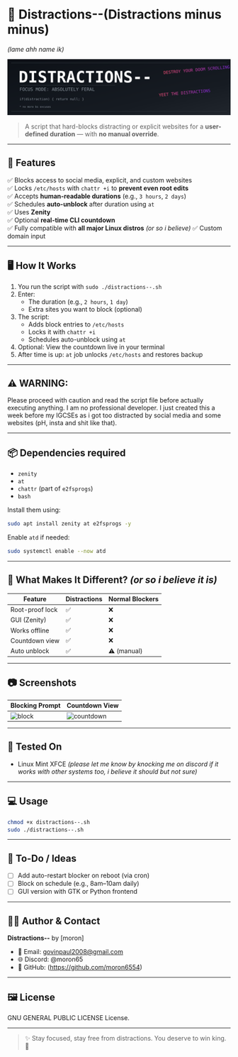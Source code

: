 # 🧠 Distractions--(Distractions minus minus)
_(lame ahh name ik)_

![banner](assets/banner1.svg)

> A script that hard-blocks distracting or explicit websites for a **user-defined duration** — with **no manual override**.

---

## 🚀 Features

✅ Blocks access to social media, explicit, and custom websites  
✅ Locks `/etc/hosts` with `chattr +i` to **prevent even root edits**  
✅ Accepts **human-readable durations** (e.g., `3 hours`, `2 days`)  
✅ Schedules **auto-unblock** after duration using `at`  
✅ Uses **Zenity**  
✅ Optional **real-time CLI countdown**  
✅ Fully compatible with **all major Linux distros** _(or so i believe)_
✅ Custom domain input  

---

## 🖥️ How It Works

1. You run the script with `sudo ./distractions--.sh`
2. Enter:
   - The duration (e.g., `2 hours`, `1 day`)
   - Extra sites you want to block (optional)
3. The script:
   - Adds block entries to `/etc/hosts`
   - Locks it with `chattr +i`
   - Schedules auto-unblock using `at`
4. Optional: View the countdown live in your terminal
5. After time is up: `at` job unlocks `/etc/hosts` and restores backup

---
## ⚠️ WARNING:
Please proceed with caution and read the script file before actually executing anything. I am no professional developer. I just created this a week before my IGCSEs as i got too distracted by social media and some websites (pH, insta and shit like that).

---
## 📦 Dependencies required

- `zenity`
- `at`
- `chattr` (part of `e2fsprogs`)
- `bash`

Install them using:

```bash
sudo apt install zenity at e2fsprogs -y
```

Enable `atd` if needed:

```bash
sudo systemctl enable --now atd
```

---

## 🔐 What Makes It Different? _(or so i believe it is)_

| Feature | Distractions | Normal Blockers |
|--------|---------------|------------------|
| Root-proof lock | ✅ | ❌ |
| GUI (Zenity) | ✅ | ❌ |
| Works offline | ✅ | ❌ |
| Countdown view | ✅ | ❌ |
| Auto unblock | ✅ | ⚠️ (manual) |

---

## 📷 Screenshots

| Blocking Prompt | Countdown View |
|------------------|----------------|
| ![block](assets/block_prompt.png) | ![countdown](assets/countdown.gif) |

---

## 🧪 Tested On

- Linux Mint XFCE
_(please let me know by knocking me on discord if it works with other systems too, i believe it should but not sure)_

---

## 💻 Usage

```bash
chmod +x distractions--.sh
sudo ./distractions--.sh
```

---

## 📝 To-Do / Ideas

- [ ] Add auto-restart blocker on reboot (via cron)
- [ ] Block on schedule (e.g., 8am–10am daily)
- [ ] GUI version with GTK or Python frontend

---

## 🧑‍💻 Author & Contact

**Distractions--** by [moron]

- 📧 Email: govinpaul2008@gmail.com
- 🌐 Discord: @moron65
- 🐙 GitHub: (https://github.com/moron6554)

---

## 🖼️ License
GNU GENERAL PUBLIC LICENSE License.

---

> ✨ Stay focused, stay free from distractions. You deserve to win king. 💪
